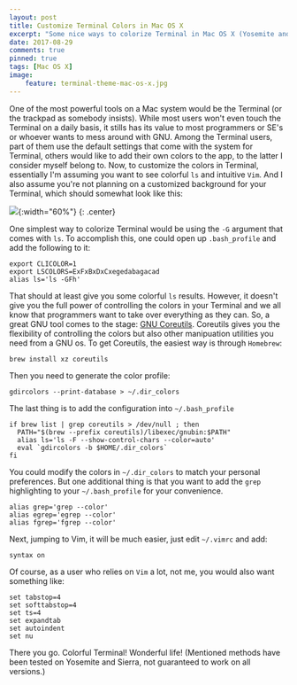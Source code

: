 ```yaml
---
layout: post
title: Customize Terminal Colors in Mac OS X
excerpt: "Some nice ways to colorize Terminal in Mac OS X (Yosemite and Sierra, compatibility issues might apply.)"
date: 2017-08-29
comments: true
pinned: true
tags: [Mac OS X]
image:
	feature: terminal-theme-mac-os-x.jpg
---
```


One of the most powerful tools on a Mac system would be the Terminal (or the trackpad as somebody insists). While most users won't even touch the Terminal on a daily basis, it stills has its value to most programmers or SE's or whoever wants to mess around with GNU. Among the Terminal users, part of them use the default settings that come with the system for Terminal, others would like to add their own colors to the app, to the latter I consider myself belong to. 
Now, to customize the colors in Terminal, essentially I'm assuming you want to see colorful ```ls``` and intuitive ```Vim```. And I also assume you're not planning on a customized background for your Terminal, which should somewhat look like this:

![]({{site.url}}/img/terminal-theme-mac-os-x.jpg){:width="60%"}
{: .center}

One simplest way to colorize Terminal would be using the ```-G``` argument that comes with ```ls```. To accomplish this, one could open up ```.bash_profile``` and add the following to it:

~~~ shell
export CLICOLOR=1
export LSCOLORS=ExFxBxDxCxegedabagacad
alias ls='ls -GFh'
~~~ 

That should at least give you some colorful ```ls``` results. However, it doesn't give you the full power of controlling the colors in your Terminal and we all know that programmers want to take over everything as they can. So, a great GNU tool comes to the stage: [GNU Coreutils](http://www.gnu.org/software/coreutils/coreutils.html). Coreutils gives you the flexibility of controlling the colors but also other manipuation utilities you need from a GNU os. 
To get Coreutils, the easiest way is through ```Homebrew```:

~~~ shell
brew install xz coreutils
~~~

Then you need to generate the color profile:

~~~ shell
gdircolors --print-database > ~/.dir_colors
~~~

The last thing is to add the configuration into ```~/.bash_profile```

~~~ shell
if brew list | grep coreutils > /dev/null ; then
  PATH="$(brew --prefix coreutils)/libexec/gnubin:$PATH"
  alias ls='ls -F --show-control-chars --color=auto'
  eval `gdircolors -b $HOME/.dir_colors`
fi
~~~

You could modify the colors in ```~/.dir_colors``` to match your personal preferences. But one additional thing is that you want to add the ```grep``` highlighting to your ```~/.bash_profile``` for your convenience. 

~~~ shell
alias grep='grep --color'
alias egrep='egrep --color'
alias fgrep='fgrep --color'
~~~

Next, jumping to Vim, it will be much easier, just edit ```~/.vimrc``` and add:

~~~ shell
syntax on
~~~

Of course, as a user who relies on ```Vim``` a lot, not me, you would also want something like: 

~~~ shell
set tabstop=4
set softtabstop=4
set ts=4
set expandtab
set autoindent
set nu
~~~

There you go. Colorful Terminal! Wonderful life!
(Mentioned methods have been tested on Yosemite and Sierra, not guaranteed to work on all versions.)

